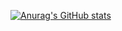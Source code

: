 [![Anurag's GitHub stats](https://github-readme-stats.vercel.app/api?username=kaleb1583)](https://github.com/anuraghazra/github-readme-stats)
